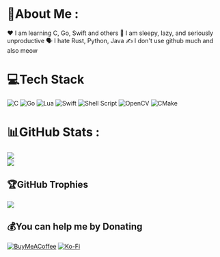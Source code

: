# 💫About Me :
❤️ I am learning C, Go, Swift and others
🥺 I am sleepy, lazy, and seriously unproductive
🗣️ I hate Rust, Python, Java
✍️ I don't use github much and also meow

# 💻Tech Stack
![C](https://img.shields.io/badge/c-%2300599C.svg?style=for-the-badge&logo=c&logoColor=white) ![Go](https://img.shields.io/badge/go-%2300ADD8.svg?style=for-the-badge&logo=go&logoColor=white) ![Lua](https://img.shields.io/badge/lua-%232C2D72.svg?style=for-the-badge&logo=lua&logoColor=white) ![Swift](https://img.shields.io/badge/swift-F54A2A?style=for-the-badge&logo=swift&logoColor=white) ![Shell Script](https://img.shields.io/badge/shell_script-%23121011.svg?style=for-the-badge&logo=gnu-bash&logoColor=white) ![OpenCV](https://img.shields.io/badge/opencv-%23white.svg?style=for-the-badge&logo=opencv&logoColor=white) ![CMake](https://img.shields.io/badge/CMake-%23008FBA.svg?style=for-the-badge&logo=cmake&logoColor=white)
# 📊GitHub Stats :
![](https://github-readme-stats.vercel.app/api?username=Chorwacjen&theme=radical&hide_border=false&include_all_commits=true&count_private=false)<br/>
![](https://github-readme-stats.vercel.app/api/top-langs/?username=Chorwacjen&theme=radical&hide_border=false&include_all_commits=true&count_private=false&layout=compact)

## 🏆GitHub Trophies
![](https://github-trophies.vercel.app/?username=Chorwacjen&theme=tokyonight&no-frame=false&no-bg=false&margin-w=4)

  ## 💰You can help me by Donating
  [![BuyMeACoffee](https://img.shields.io/badge/Buy%20Me%20a%20Coffee-ffdd00?style=for-the-badge&logo=buy-me-a-coffee&logoColor=black)](https://buymeacoffee.com/cutiemelob) [![Ko-Fi](https://img.shields.io/badge/Ko--fi-F16061?style=for-the-badge&logo=ko-fi&logoColor=white)](https://ko-fi.com/melodyuw) 
